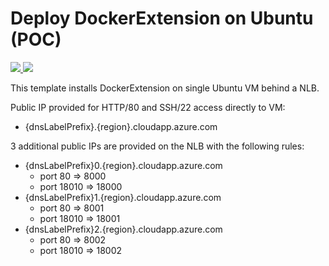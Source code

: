 # Deploy DockerExtension on Ubuntu (POC)

<a href="https://portal.azure.com/#create/Microsoft.Template/uri/https%3A%2F%2Fraw.githubusercontent.com%2Fchenriksson%2Fdocker-multisite-ubuntu%2Fmaster%2Fazuredeploy2.json" target="_blank">
    <img src="http://azuredeploy.net/deploybutton.png"/>
</a>
<a href="http://armviz.io/#/?load=https%3A%2F%2Fraw.githubusercontent.com%2Fchenriksson%2Fdocker-multisite-ubuntu%2Fmaster%2Fazuredeploy2.json" target="_blank">
    <img src="http://armviz.io/visualizebutton.png"/>
</a>

This template installs DockerExtension on single Ubuntu VM behind a NLB.

Public IP provided for HTTP/80 and SSH/22 access directly to VM:
- {dnsLabelPrefix}.{region}.cloudapp.azure.com

3 additional public IPs are provided on the NLB with the following rules:
- {dnsLabelPrefix}0.{region}.cloudapp.azure.com
  - port 80 => 8000
  - port 18010 => 18000
- {dnsLabelPrefix}1.{region}.cloudapp.azure.com
  - port 80 => 8001
  - port 18010 => 18001
- {dnsLabelPrefix}2.{region}.cloudapp.azure.com
  - port 80 => 8002
  - port 18010 => 18002
